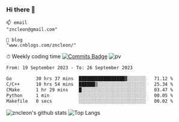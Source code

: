 ### Hi there 👋
```
📫 email
"zncleon@gmail.com"

🌱 blog
"www.cnblogs.com/zncleon/"
```

⏱ Weekly coding time
[![Commits Badge](https://badges.pufler.dev/commits/weekly/zncleon)](https://badges.pufler.dev)
![pv](https://pageview.vercel.app/?github_user=zncleon)

<!--START_SECTION:waka-->

```txt
From: 19 September 2023 - To: 26 September 2023

Go         30 hrs 37 mins  █████████████████▓░░░░░░░   71.12 %
C/C++      10 hrs 54 mins  ██████▒░░░░░░░░░░░░░░░░░░   25.34 %
CMake      1 hr 29 mins    █░░░░░░░░░░░░░░░░░░░░░░░░   03.47 %
Python     1 min           ░░░░░░░░░░░░░░░░░░░░░░░░░   00.05 %
Makefile   0 secs          ░░░░░░░░░░░░░░░░░░░░░░░░░   00.02 %
```

<!--END_SECTION:waka-->

![zncleon's github stats](https://github-readme-stats-psi-two-44.vercel.app/api?username=zncleon&show_icons=true&line_height=24&count_private=true&theme=vue)
![Top Langs](https://github-readme-stats-psi-two-44.vercel.app/api/top-langs/?username=zncleon&layout=compact&langs_count=8&theme=vue)
